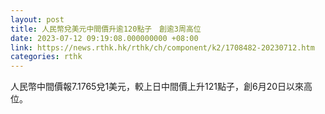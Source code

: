 ```yaml
---
layout: post
title: 人民幣兌美元中間價升逾120點子　創逾3周高位
date: 2023-07-12 09:19:08.000000000 +08:00
link: https://news.rthk.hk/rthk/ch/component/k2/1708482-20230712.htm
categories: rthk
---
```


人民幣中間價報7.1765兌1美元，較上日中間價上升121點子，創6月20日以來高位。
